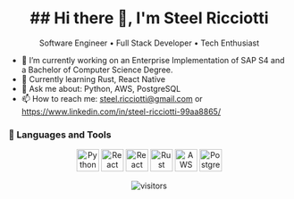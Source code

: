 
<h1 align="center">## Hi there 👋, I'm Steel Ricciotti</h1>



<p align="center">Software Engineer • Full Stack Developer • Tech Enthusiast</p>
<!--
**Steel-Ricciotti/Steel-Ricciotti** is a ✨ _special_ ✨ repository because its `README.md` (this file) appears on your GitHub profile.
-->


- 🔭 I’m currently working on an Enterprise Implementation of SAP S4 and a Bachelor of Computer Science Degree. 
- 🌱 Currently learning Rust, React Native
- 💬 Ask me about: Python, AWS, PostgreSQL
- 📫 How to reach me: steel.ricciotti@gmail.com or https://www.linkedin.com/in/steel-ricciotti-99aa8865/


### 🧰 Languages and Tools

<p align="center">
  
  <img src="https://cdn.jsdelivr.net/gh/devicons/devicon/icons/python/python-original.svg" alt="Python" width="40" height="40"/>
  <img src="https://cdn.jsdelivr.net/gh/devicons/devicon/icons/react/react-original.svg" alt="React" width="40" height="40"/>
  <img src="https://cdn.jsdelivr.net/gh/devicons/devicon/icons/react/react-original.svg" alt="React Native" width="40" height="40"/>
  <img src="https://upload.wikimedia.org/wikipedia/commons/5/5d/Rust_programming_language_white_logo.svg" alt="Rust" width="40" height="40" title="Rust"/>  
  <img src="https://upload.wikimedia.org/wikipedia/commons/9/93/Amazon_Web_Services_Logo.svg" alt="AWS" width="40" height="40" title="Amazon Web Services"/>
  <img src="https://cdn.jsdelivr.net/gh/devicons/devicon/icons/postgresql/postgresql-original.svg" alt="PostgreSQL" width="40" height="40" title="PostgreSQL"/>
</p>

<p align="center">
  <img src="https://visitor-badge.laobi.icu/badge?page_id=YOUR_USERNAME.YOUR_USERNAME" alt="visitors"/>
</p>
